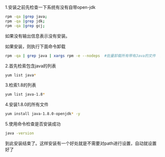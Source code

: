 1.安装之前先检查一下系统有没有自带open-jdk

```bash
rpm -qa |grep java;
rpm -qa |grep jdk;
rpm -qa |grep gcj;
```


如果没有输出信息表示没有安装。

如果安装，则执行下面命令卸载

```bash
rpm -qa | grep java | xargs rpm -e --nodeps  #批量卸载所有带有Java的文件  这句命令的关键字是java
```

2.首先检索包含java的列表

```bash
yum list java*
```

3.检索1.8的列表

```bash
yum list java-1.8*   
```

4.安装1.8.0的所有文件

```bash
yum install java-1.8.0-openjdk* -y
```

5.使用命令检查是否安装成功

```bash
java -version
```

到此安装结束了。这样安装有一个好处就是不需要对path进行设置，自动就设置好了